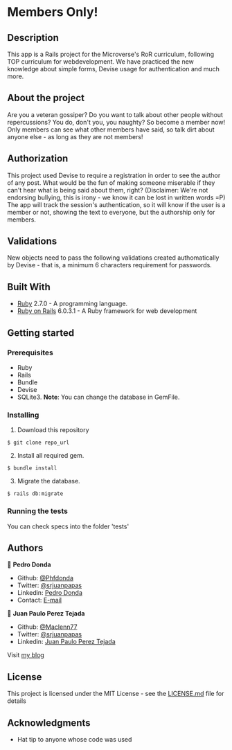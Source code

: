 # Members Only!

## Description

This app is a Rails project for the Microverse's RoR curriculum, following TOP curriculum for webdevelopment. We have practiced the new knowledge about simple forms, Devise usage for authentication and much more.

## About the project

Are you a veteran gossiper? Do you want to talk about other people without repercussions? You do, don't you, you naughty? So become a member now! Only members can see what other members have said, so talk dirt about anyone else - as long as they are not members!

## Authorization

This project used Devise to require a registration in order to see the author of any post. What would be the fun of making someone miserable if they can't hear what is being said about them, right? (Disclaimer: We're not endorsing bullying, this is irony - we know it can be lost in written words =P) The app will track the session's authentication, so it will know if the user is a member or not, showing the text to everyone, but the authorship only for members.



## Validations

New objects need to pass the following validations created authomatically by Devise - that is, a minimum 6 characters requirement for passwords.

## Built With

- [Ruby](https://www.ruby-lang.org/en/) 2.7.0 - A programming language.
- [Ruby on Rails](https://rubyonrails.org/) 6.0.3.1 - A Ruby framework for web development

## Getting started

### Prerequisites

- Ruby
- Rails
- Bundle
- Devise
- SQLite3. **Note**: You can change the database in GemFile.

### Installing

1. Download this repository

`$ git clone repo_url`

2. Install all required gem.

`$ bundle install`

3. Migrate the database.

`$ rails db:migrate`

### Running the tests

You can check specs into the folder 'tests'

## Authors

👤 **Pedro Donda**

- Github: [@Phfdonda](https://github.com/phfdonda)
- Twitter: [@srjuanpapas](https://twitter.com/phfdonda)
- Linkedin: [Pedro Donda](https://www.linkedin.com/in/pedro-donda-808621bb/)
- Contact: [E-mail](phfdonda@gmail.com)

👤 **Juan Paulo Perez Tejada**

- Github: [@Maclenn77](https://github.com/Maclenn77)
- Twitter: [@srjuanpapas](https://twitter.com/srjuanpapas)
- Linkedin: [Juan Paulo Perez Tejada](https://mx.linkedin.com/in/juanpaulopereztejada)

Visit [my blog](https://developerz.software/)

## License

This project is licensed under the MIT License - see the [LICENSE.md](LICENSE.md) file for details

## Acknowledgments

* Hat tip to anyone whose code was used
